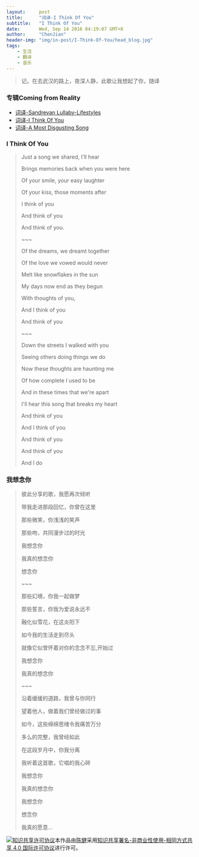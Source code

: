 ```yaml
---
layout:     post
title:      "词译-I Think Of You"
subtitle:   "I Think Of You"
date:       Wed, Sep 14 2016 04:19:07 GMT+8
author:     "ChenJian"
header-img: "img/in-post/I-Think-Of-You/head_blog.jpg"
tags:
    - 生活
    - 翻译
    - 音乐
---
```


> 记。在去武汉的路上，夜深人静，此歌让我想起了你，随译

### 专辑Coming from Reality

- [词译-Sandrevan Lullaby-Lifestyles](https://o-my-chenjian.com/2017/05/08/Sandrevan-Lullaby/)
- [词译-I Think Of You](https://o-my-chenjian.com/2016/09/14/I-Think-Of-You/)
- [词译-A Most Disgusting Song](https://o-my-chenjian.com/2016/09/01/A-Most-Disgusting-Song/)

### I Think Of You

> Just a song we shared, I'll hear
> 
> Brings memories back when you were here
> 
> Of your smile, your easy laughter
> 
> Of your kiss, those moments after
> 
> I think of you
> 
> And think of you
> 
> And think of you.
> 
> \~~~
> 
> Of the dreams, we dreamt together
> 
> Of the love we vowed would never
> 
> Melt like snowflakes in the sun
> 
> My days now end as they begun
> 
> With thoughts of you,
> 
> And I think of you
> 
> And think of you
> 
> \~~~
> 
> Down the streets I walked with you
> 
> Seeing others doing things we do
> 
> Now these thoughts are haunting me
> 
> Of how complete I used to be
> 
> And in these times that we're apart
> 
> I'll hear this song that breaks my heart
> 
> And think of you
> 
> And I think of you
> 
> And think of you
> 
> And think of you
> 
> And I do

### 我想念你

> 彼此分享的歌，我愿再次倾听
> 
> 带我走进那段回忆，你曾在这里
> 
> 那些微笑，你浅浅的笑声
> 
> 那些吻，共同漫步过的时光
> 
> 我想念你
> 
> 我真的想念你
> 
> 想念你
> 
> \~~~
> 
> 那些幻境，你我一起做梦
> 
> 那些誓言，你我为爱说永远不
> 
> 融化似雪花，在这炎阳下
> 
> 如今我的生活走到尽头
> 
> 就像它似曾怀着对你的念念不忘,开始过
> 
> 我想念你
> 
> 我真的想念你
> 
> \~~~
> 
> 沿着缓缓的道路，我曾与你同行
> 
> 望着他人，做着我们曾经做过的事
> 
> 如今，这些绵绵思绪令我痛苦万分
> 
> 多么的完整，我曾经如此
> 
> 在这段岁月中，你我分离
> 
> 我听着这首歌，它唱的我心碎
> 
> 我想念你
> 
> 我真的想念你
> 
> 我想念你
> 
> 想念你
> 
> 我真的愿意...


<a rel="license" href="http://creativecommons.org/licenses/by-nc-sa/4.0/"><img alt="知识共享许可协议" style="border-width:0" src="https://i.creativecommons.org/l/by-nc-sa/4.0/88x31.png" /></a>本作品由<a xmlns:cc="http://creativecommons.org/ns#" href="https://o-my-chenjian.com/2016/09/14/I-Think-Of-You/" property="cc:attributionName" rel="cc:attributionURL">陈健</a>采用<a rel="license" href="http://creativecommons.org/licenses/by-nc-sa/4.0/">知识共享署名-非商业性使用-相同方式共享 4.0 国际许可协议</a>进行许可。


